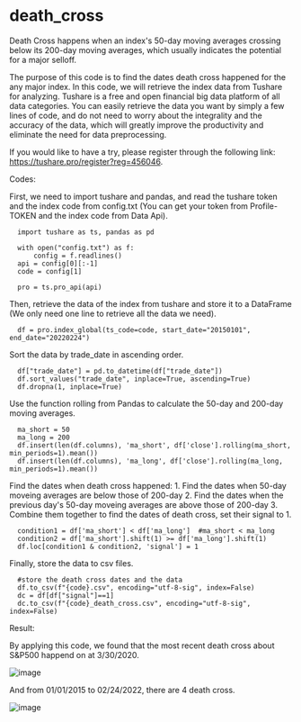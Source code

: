 # death_cross
Death Cross happens when an index's 50-day moving averages crossing below its 200-day moving averages, which usually indicates the potential for a major selloff.

The purpose of this code is to find the dates death cross happened for the any major index. In this code, we will retrieve the index data from Tushare for analyzing. 
Tushare is a free and open financial big data platform of all data categories. You can easily retrieve the data you want by simply a few lines of code, and do not need to worry about the integrality and the accuracy of the data, which will greatly improve the productivity and eliminate the need for data preprocessing.

If you would like to have a try, please register through the following link: https://tushare.pro/register?reg=456046.

Codes:

  First, we need to import tushare and pandas, and read the tushare token and the index code from config.txt (You can get your token from Profile-TOKEN and the index code from Data Api).

      import tushare as ts, pandas as pd

      with open("config.txt") as f:
          config = f.readlines()
      api = config[0][:-1]
      code = config[1]

      pro = ts.pro_api(api)

  Then, retrieve the data of the index from tushare and store it to a DataFrame (We only need one line to retrieve all the data we need).

      df = pro.index_global(ts_code=code, start_date="20150101", end_date="20220224")

  Sort the data by trade_date in ascending order.

      df["trade_date"] = pd.to_datetime(df["trade_date"])
      df.sort_values("trade_date", inplace=True, ascending=True)
      df.dropna(1, inplace=True)

  Use the function rolling from Pandas to calculate the 50-day and 200-day moving averages.

      ma_short = 50
      ma_long = 200
      df.insert(len(df.columns), 'ma_short', df['close'].rolling(ma_short, min_periods=1).mean())
      df.insert(len(df.columns), 'ma_long', df['close'].rolling(ma_long, min_periods=1).mean())

  Find the dates when death cross happened:
    1. Find the dates when 50-day moveing averages are below those of 200-day
    2. Find the dates when the previous day's 50-day moveing averages are above those of 200-day
    3. Combine them together to find the dates of death cross, set their signal to 1.

      condition1 = df['ma_short'] < df['ma_long']  #ma_short < ma_long
      condition2 = df['ma_short'].shift(1) >= df['ma_long'].shift(1)
      df.loc[condition1 & condition2, 'signal'] = 1

  Finally, store the data to csv files.

      #store the death cross dates and the data
      df.to_csv(f"{code}.csv", encoding="utf-8-sig", index=False)
      dc = df[df["signal"]==1]
      dc.to_csv(f"{code}_death_cross.csv", encoding="utf-8-sig", index=False)

Result:

  By applying this code, we found that the most recent death cross about S&P500 happend on at 3/30/2020.

  ![image](https://user-images.githubusercontent.com/78573538/155663828-4019a4ea-3dd1-4ce7-9b1d-99c486ec29f0.png)

  And from 01/01/2015 to 02/24/2022, there are 4 death cross.

  ![image](https://user-images.githubusercontent.com/78573538/155663702-4721f27e-24be-4f97-be23-9515c1c8c772.png)

